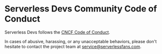 # Serverless Devs Community Code of Conduct

Serverless Devs follows the [CNCF Code of Conduct](https://github.com/cncf/foundation/blob/master/code-of-conduct.md).

In cases of abusive, harassing, or any unacceptable behaviors, please don't hesitate to contact the project team at service@serverlessfans.com.
